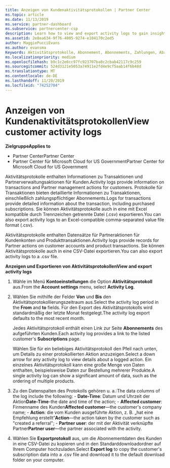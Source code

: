 ```yaml
---
title: Anzeigen von Kundenaktivitätsprotokollen | Partner Center
ms.topic: article
ms.date: 11/13/2019
ms.service: partner-dashboard
ms.subservice: partnercenter-csp
description: Learn how to view and export activity logs to gain insight on customer account transactions and other customer-related partner management activities.
ms.assetid: 2e8ea634-9f76-4005-9274-e104170c2ed5
author: MaggiePucciEvans
ms.author: evansma
Keywords: Aktivitätsprotokolle, Abonnement, Abonnements, Zahlungen, Abrechnung, Transaktionen
ms.localizationpriority: medium
ms.openlocfilehash: b9c1c2e6cc97fc923707ba8c2cbab42117c9c259
ms.sourcegitcommit: 524d3121e5053a74911e2fd4e9cf5aab14f6b48d
ms.translationtype: MT
ms.contentlocale: de-DE
ms.lasthandoff: 11/20/2019
ms.locfileid: "74252704"
---
```

# <a name="view-customer-activity-logs"></a><span data-ttu-id="02753-104">Anzeigen von Kundenaktivitätsprotokollen</span><span class="sxs-lookup"><span data-stu-id="02753-104">View customer activity logs</span></span>

<span data-ttu-id="02753-105">**Zielgruppe**</span><span class="sxs-lookup"><span data-stu-id="02753-105">**Applies to**</span></span>

-  <span data-ttu-id="02753-106">Partner Center</span><span class="sxs-lookup"><span data-stu-id="02753-106">Partner Center</span></span>
-  <span data-ttu-id="02753-107">Partner Center für Microsoft Cloud for US Government</span><span class="sxs-lookup"><span data-stu-id="02753-107">Partner Center for Microsoft Cloud for US Government</span></span>


<span data-ttu-id="02753-108">Aktivitätsprotokolle enthalten Informationen zu Transaktionen und Partnerverwaltungsaktionen für Kunden.</span><span class="sxs-lookup"><span data-stu-id="02753-108">Activity logs provide information on transactions and Partner management actions for customers.</span></span> <span data-ttu-id="02753-109">Protokolle für Transaktionen bieten detaillierte Informationen zu Transaktionen, einschließlich zahlungspflichtiger Abonnements.</span><span class="sxs-lookup"><span data-stu-id="02753-109">Logs for transactions provide detailed information about the transaction, including purchased subscriptions.</span></span> <span data-ttu-id="02753-110">Sie können Aktivitätsprotokolle auch in eine mit Excel kompatible durch Trennzeichen getrennte Datei (.csv) exportieren.</span><span class="sxs-lookup"><span data-stu-id="02753-110">You can also export activity logs to an Excel-compatible comma-separated value file format (.csv).</span></span>

<span data-ttu-id="02753-111">Aktivitätsprotokolle enthalten Datensätze für Partneraktionen für Kundenkonten und Produkttransaktionen.</span><span class="sxs-lookup"><span data-stu-id="02753-111">Activity logs provide records for Partner actions on customer accounts and product transactions.</span></span> <span data-ttu-id="02753-112">Sie können Aktivitätsprotokolle auch in eine CSV-Datei exportieren.</span><span class="sxs-lookup"><span data-stu-id="02753-112">You can also export activity logs to a .csv file.</span></span>

<span data-ttu-id="02753-113">**Anzeigen und Exportieren von Aktivitätsprotokollen**</span><span class="sxs-lookup"><span data-stu-id="02753-113">**View and export activity logs**</span></span>

1.  <span data-ttu-id="02753-114">Wähle im Menü **Kontoeinstellungen** die Option **Aktivitätsprotokoll** aus.</span><span class="sxs-lookup"><span data-stu-id="02753-114">From the **Account settings** menu, select **Activity Log**.</span></span>
2.  <span data-ttu-id="02753-115">Wählen Sie mithilfe der Felder **Von** und **Bis** den Aktivitätsprotokollierungszeitraum aus.</span><span class="sxs-lookup"><span data-stu-id="02753-115">Select the activity log period in the **From** and **to** fields.</span></span> <span data-ttu-id="02753-116">Für den Export des Aktivitätsprotokolls wird standardmäßig der letzte Monat festgelegt.</span><span class="sxs-lookup"><span data-stu-id="02753-116">The activity log export defaults to the most recent month.</span></span>

    <span data-ttu-id="02753-117">Jedes Aktivitätsprotokoll enthält einen Link zur Seite **Abonnements** des aufgeführten Kunden.</span><span class="sxs-lookup"><span data-stu-id="02753-117">Each activity log provides a link to the listed customer's **Subscriptions** page.</span></span>

    <span data-ttu-id="02753-118">Wählen Sie für ein beliebiges Aktivitätsprotokoll den Pfeil nach unten, um Details zu einer protokollierten Aktion anzuzeigen.</span><span class="sxs-lookup"><span data-stu-id="02753-118">Select a down arrow for any activity log to view details about a logged action.</span></span> <span data-ttu-id="02753-119">Ein einzelnes Aktivitätsprotokoll kann eine große Menge von Daten enthalten, beispielsweise Daten zur Bestellung mehrerer Produkte.</span><span class="sxs-lookup"><span data-stu-id="02753-119">A single activity log can show a significant amount of data, such as the ordering of multiple products.</span></span>

3.   <span data-ttu-id="02753-120">Zu den Datenspalten des Protokolls gehören u. a.:</span><span class="sxs-lookup"><span data-stu-id="02753-120">The data columns of the log include the following:</span></span>
    -   <span data-ttu-id="02753-121">**Date-Time**: Datum und Uhrzeit der Aktion</span><span class="sxs-lookup"><span data-stu-id="02753-121">**Date-Time**-the date and time of the action;</span></span>
    -   <span data-ttu-id="02753-122">**Affected customer**: Firmenname des Kunden</span><span class="sxs-lookup"><span data-stu-id="02753-122">**Affected customer**—the customer's company name;</span></span>
    -   <span data-ttu-id="02753-123">**Action**: die vom Kunden ausgeführte Aktion, z. B. „hat eine Empfehlung erstellt“</span><span class="sxs-lookup"><span data-stu-id="02753-123">**Action**—the action taken by the customer such as "created a referral";</span></span>
    -   <span data-ttu-id="02753-124">**Partner user**: der mit der Aktivität verknüpfte Partner</span><span class="sxs-lookup"><span data-stu-id="02753-124">**Partner user**—the partner associated with the activity.</span></span>

4.  <span data-ttu-id="02753-125">Wählen Sie **Exportprotokoll** aus, um die Abonnementdaten des Kunden in eine CSV-Datei zu kopieren und in den Standarddownloadordner auf Ihrem Computer hochzuladen.</span><span class="sxs-lookup"><span data-stu-id="02753-125">Select **Export log** to copy the customer's subscription data into a .csv file and download it to the default download folder on your computer.</span></span>
    
 

 



